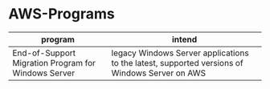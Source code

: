 # AWS-Programs

| program    | intend |
| -------- | ------- |
| End-of-Support Migration Program for Windows Server  | legacy Windows Server applications to the latest, supported versions of Windows Server on AWS    | https://aws.amazon.com/emp-windows-server/
